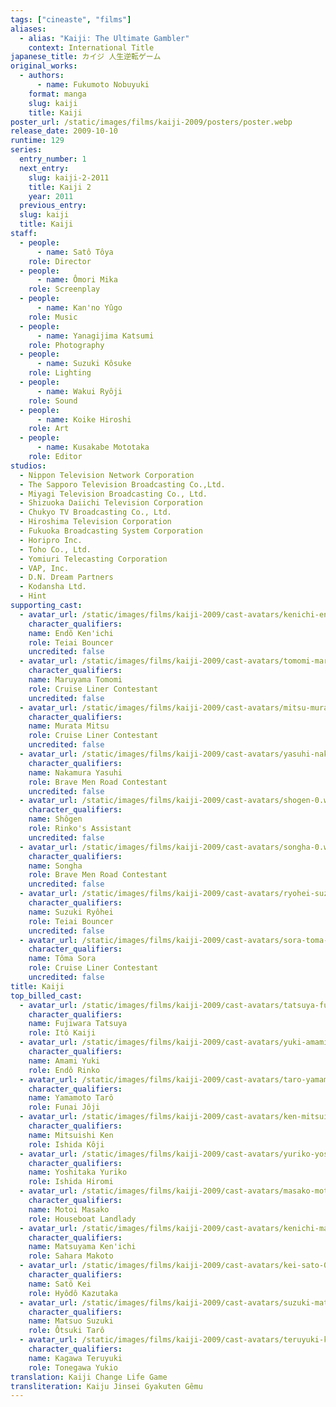 ```yaml
---
tags: ["cineaste", "films"]
aliases:
  - alias: "Kaiji: The Ultimate Gambler"
    context: International Title
japanese_title: カイジ 人生逆転ゲーム
original_works:
  - authors:
      - name: Fukumoto Nobuyuki
    format: manga
    slug: kaiji
    title: Kaiji
poster_url: /static/images/films/kaiji-2009/posters/poster.webp
release_date: 2009-10-10
runtime: 129
series:
  entry_number: 1
  next_entry:
    slug: kaiji-2-2011
    title: Kaiji 2
    year: 2011
  previous_entry:
  slug: kaiji
  title: Kaiji
staff:
  - people:
      - name: Satô Tôya
    role: Director
  - people:
      - name: Ômori Mika
    role: Screenplay
  - people:
      - name: Kan'no Yûgo
    role: Music
  - people:
      - name: Yanagijima Katsumi
    role: Photography
  - people:
      - name: Suzuki Kôsuke
    role: Lighting
  - people:
      - name: Wakui Ryôji
    role: Sound
  - people:
      - name: Koike Hiroshi
    role: Art
  - people:
      - name: Kusakabe Mototaka
    role: Editor
studios:
  - Nippon Television Network Corporation
  - The Sapporo Television Broadcasting Co.,Ltd.
  - Miyagi Television Broadcasting Co., Ltd.
  - Shizuoka Daiichi Television Corporation
  - Chukyo TV Broadcasting Co., Ltd.
  - Hiroshima Television Corporation
  - Fukuoka Broadcasting System Corporation
  - Horipro Inc.
  - Toho Co., Ltd.
  - Yomiuri Telecasting Corporation
  - VAP, Inc.
  - D.N. Dream Partners
  - Kodansha Ltd.
  - Hint
supporting_cast:
  - avatar_url: /static/images/films/kaiji-2009/cast-avatars/kenichi-endo-0.webp
    character_qualifiers:
    name: Endô Ken'ichi
    role: Teiai Bouncer
    uncredited: false
  - avatar_url: /static/images/films/kaiji-2009/cast-avatars/tomomi-maruyama-0.webp
    character_qualifiers:
    name: Maruyama Tomomi
    role: Cruise Liner Contestant
    uncredited: false
  - avatar_url: /static/images/films/kaiji-2009/cast-avatars/mitsu-murata-0.webp
    character_qualifiers:
    name: Murata Mitsu
    role: Cruise Liner Contestant
    uncredited: false
  - avatar_url: /static/images/films/kaiji-2009/cast-avatars/yasuhi-nakamura-0.webp
    character_qualifiers:
    name: Nakamura Yasuhi
    role: Brave Men Road Contestant
    uncredited: false
  - avatar_url: /static/images/films/kaiji-2009/cast-avatars/shogen-0.webp
    character_qualifiers:
    name: Shôgen
    role: Rinko's Assistant
    uncredited: false
  - avatar_url: /static/images/films/kaiji-2009/cast-avatars/songha-0.webp
    character_qualifiers:
    name: Songha
    role: Brave Men Road Contestant
    uncredited: false
  - avatar_url: /static/images/films/kaiji-2009/cast-avatars/ryohei-suzuki-0.webp
    character_qualifiers:
    name: Suzuki Ryôhei
    role: Teiai Bouncer
    uncredited: false
  - avatar_url: /static/images/films/kaiji-2009/cast-avatars/sora-toma-0.webp
    character_qualifiers:
    name: Tôma Sora
    role: Cruise Liner Contestant
    uncredited: false
title: Kaiji
top_billed_cast:
  - avatar_url: /static/images/films/kaiji-2009/cast-avatars/tatsuya-fujiwara-0.webp
    character_qualifiers:
    name: Fujiwara Tatsuya
    role: Itô Kaiji
  - avatar_url: /static/images/films/kaiji-2009/cast-avatars/yuki-amami-0.webp
    character_qualifiers:
    name: Amami Yuki
    role: Endô Rinko
  - avatar_url: /static/images/films/kaiji-2009/cast-avatars/taro-yamamoto-0.webp
    character_qualifiers:
    name: Yamamoto Tarô
    role: Funai Jôji
  - avatar_url: /static/images/films/kaiji-2009/cast-avatars/ken-mitsuishi-0.webp
    character_qualifiers:
    name: Mitsuishi Ken
    role: Ishida Kôji
  - avatar_url: /static/images/films/kaiji-2009/cast-avatars/yuriko-yoshitaka-0.webp
    character_qualifiers:
    name: Yoshitaka Yuriko
    role: Ishida Hiromi
  - avatar_url: /static/images/films/kaiji-2009/cast-avatars/masako-motoi-0.webp
    character_qualifiers:
    name: Motoi Masako
    role: Houseboat Landlady
  - avatar_url: /static/images/films/kaiji-2009/cast-avatars/kenichi-matsuyama-0.webp
    character_qualifiers:
    name: Matsuyama Ken'ichi
    role: Sahara Makoto
  - avatar_url: /static/images/films/kaiji-2009/cast-avatars/kei-sato-0.webp
    character_qualifiers:
    name: Satô Kei
    role: Hyôdô Kazutaka
  - avatar_url: /static/images/films/kaiji-2009/cast-avatars/suzuki-matsuo-0.webp
    character_qualifiers:
    name: Matsuo Suzuki
    role: Ôtsuki Tarô
  - avatar_url: /static/images/films/kaiji-2009/cast-avatars/teruyuki-kagawa-0.webp
    character_qualifiers:
    name: Kagawa Teruyuki
    role: Tonegawa Yukio
translation: Kaiji Change Life Game
transliteration: Kaiju Jinsei Gyakuten Gêmu
---
```

